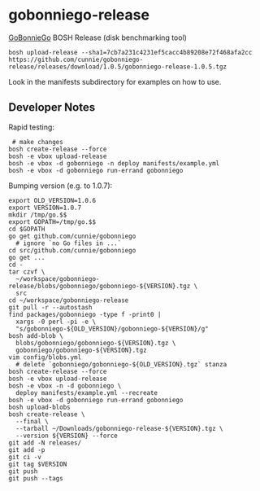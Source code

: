 # gobonniego-release

[GoBonnieGo](https://github.com/cunnie/gobonniego) BOSH Release (disk benchmarking tool)

```
bosh upload-release --sha1=7cb7a231c4231ef5cacc4b89208e72f468afa2cc https://github.com/cunnie/gobonniego-release/releases/download/1.0.5/gobonniego-release-1.0.5.tgz
```

Look in the manifests subdirectory for examples on how to use.

## Developer Notes

Rapid testing:

```
 # make changes
bosh create-release --force
bosh -e vbox upload-release
bosh -e vbox -d gobonniego -n deploy manifests/example.yml
bosh -e vbox -d gobonniego run-errand gobonniego
```

Bumping version (e.g. to 1.0.7):

```
export OLD_VERSION=1.0.6
export VERSION=1.0.7
mkdir /tmp/go.$$
export GOPATH=/tmp/go.$$
cd $GOPATH
go get github.com/cunnie/gobonniego
  # ignore `no Go files in ...`
cd src/github.com/cunnie/gobonniego
go get ...
cd -
tar czvf \
  ~/workspace/gobonniego-release/blobs/gobonniego/gobonniego-${VERSION}.tgz \
  src
cd ~/workspace/gobonniego-release
git pull -r --autostash
find packages/gobonniego -type f -print0 |
  xargs -0 perl -pi -e \
  "s/gobonniego-${OLD_VERSION}/gobonniego-${VERSION}/g"
bosh add-blob \
  blobs/gobonniego/gobonniego-${VERSION}.tgz \
  gobonniego/gobonniego-${VERSION}.tgz
vim config/blobs.yml
  # delete `gobonniego/gobonniego-${OLD_VERSION}.tgz` stanza
bosh create-release --force
bosh -e vbox upload-release
bosh -e vbox -n -d gobonniego \
  deploy manifests/example.yml --recreate
bosh -e vbox -d gobonniego run-errand gobonniego
bosh upload-blobs
bosh create-release \
  --final \
  --tarball ~/Downloads/gobonniego-release-${VERSION}.tgz \
  --version ${VERSION} --force
git add -N releases/
git add -p
git ci -v
git tag $VERSION
git push
git push --tags
```